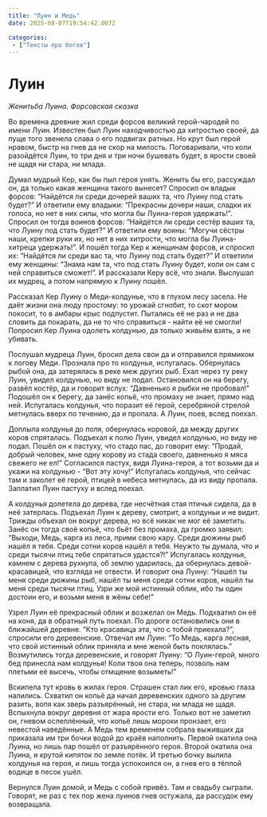 ```yaml
---
title: "Луин и Медь"
date: 2025-08-07T19:54:42.007Z

categories:
 - ["Тексты про богов"]
---
```


Луин
====

*Женитьба Луина. Форсовская сказка*

Во времена древние жил среди форсов великий герой-чародей по имени Луин.
Известен был Луин находчивостью да хитростью своей, да пуще того звенела
слава о его подвигах ратных. Но крут был герой нравом, быстр на гнев да
не скор на милость. Поговаривали, что коли разойдётся Луин, то три дня и
три ночи бушевать будет, в ярости своей не щадя ни стара, ни млада.

Думал мудрый Кер, как бы пыл героя унять. Женить бы его, рассуждал он,
да только какая женщина такого вынесет? Спросил он владык форсов:
“Найдётся ли среди дочерей ваших та, что Луину под стать будет?” И
ответили ему владыки: “Прекрасны дочери наши, сладки их голоса, но нет в
них силы, что могла бы Луина-героя удержать!”. Спросил он тогда воинов
форсов: “Найдётся ли среди сестёр ваших та, что Луину под стать будет?”
И ответили ему воины: “Могучи сёстры наши, крепки руки их, но нет в них
хитрости, что могла бы Луина-хитреца удержать!”. И пошёл тогда Кер к
женщинам форсов, и спросил их: “Найдётся ли среди вас та, что Луину под
стать будет?” И ответили ему женщины: “Знама нам та, что под стать Луину
будет, коли он сам с ней справиться сможет!”. И рассказали Керу всё, что
знали. Выслушал их мудрец, а потом напрямую к Луину пошёл.

Рассказал Кер Луину о Меди-колдунье, что в глухом лесу засела. Не даёт
жизни она люду простому: то урожай сгнобит, то скот мором покосит, то в
амбары крыс подпустит. Пытались её не раз и не два словить да покарать,
да не то что справиться - найти её не смогли! Попросил Кер Луина одолеть
колдунью, да только живьём взять, а не убивать.

Послушал мудреца Луин, бросил дела свои да и отправился прямиком к
логову Меди. Прознала про то колдунья, испугалась. Обернулась рыбой она,
да затерялась в реке меж других рыб. Ехал через ту реку Луин, увидел
колдунью, но виду не подал. Остановился он на берегу, развёл костёр, да
и говорит вслух: “Давненько я рыбки не пробовал!” Подошёл он к берегу,
да занёс копьё, что промаху не знает, прямо над ней. Испугалась
колдунья, что поразит её герой, серебряной стрелой метнулась вверх по
течению, да и пропала. А Луин, поев, вслед поехал.

Доплыла колдунья до поля, обернулась коровой, да между других коров
спряталась. Подъехал к полю Луин, увидел колдунью, но виду не подал.
Пошёл он к пастуху, что стадо пас, до говорит ему: “Продай, добрый
человек, мне одну корову из стада своего, давненько я мяса свежего не
ел!” Согласился пастух, видя Луина-героя, а тот возьми да и укажи на
колдунью - “Вот эту хочу!” Испугалась колдунья, что сейчас там и заколет
её герой, птицей в небеса метнулась, да из виду пропала. Заплатил Луин
пастуху и вслед поехал.

А колдунья долетела до дерева, где несчётная стая птичья сидела, да в
неё затерлась. Подъехал Луин к дереву, смотрит, а колдуньи и не видит.
Трижды объехал он вокруг дерева, но всё никак не мог её заметить. Занёс
он тогда своё копьё, что бьёт без промаха, да громко заявил: “Выходи,
Медь, карга из леса, прими свою кару. Среди дюжины рыб нашёл я тебя.
Среди сотни коров нашёл я тебя. Неужто ты думала, что и среди тысячи
птиц тебе спрятаться удастся?!” Испугалась колдунья, камнем с дерева
рухнула, об землю ударилась, да обернулась девой-красавицей, что взгляда
не отвести. И говорит она Луину: “Нашёл ты меня среди дюжины рыб, нашёл
ты меня среди сотни коров, нашёл ты меня среди тысячи птиц. Узри же мой
истинный облик, ибо ты один достоин его, и возьми меня в жёны себе!”

Узрел Луин её прекрасный облик и возжелал он Медь. Подхватил он её на
коня, да в обратный путь поехал. По дороге остановились они в ближайшей
деревне. “Кто красавица эта, что с тобой приехала?”, спросили его
деревенские. Отвечал им Луин: “То Медь, карга лесная, что свой истинный
облик приняла и мне женой быть поклялась.” Возмутились тогда
деревенские, и говорят Луину: “О Луин-герой, много бед принесла нам
колдунья! Коли твоя она теперь, позволь нам плетьми её высечь, чтобы
отмщение возыметь!”

Вскипела тут кровь в жилах героя. Страшен стал лик его, кровью глаза
налились. Схватил он копьё да начал деревенских одного за другим разить,
вопя как зверь разъярённый, не стара, ни млада не щадя. Вспыхнула вокруг
деревня от жара ярости его. Только вот не заметил он, гневом
ослеплённый, что копьё лишь мороки пронзает, его невестой наведённые. А
Медь тем временем собрала выживших да приказала им три бочки водой до
краёв наполнить. Первой окатила она Луина, но лишь пар пошёл от
разъярённого героя. Второй окатила она Луина, и крутой кипяток по земле
потёк. И третью бочку вылила колдунья на героя, и лишь тогда успокоился
он, а гнев его в тёплой водице в песок ушёл.

Вернулся Луин домой, и Медь с собой привёз. Там и свадьбу сыграли.
Говорят, не раз с тех пор жена луинов гнев остужала, да рассудок ему
возвращала.
